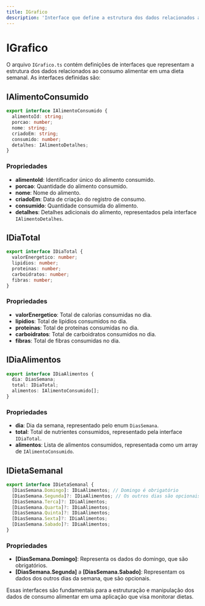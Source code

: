 ```yaml
---
title: IGrafico
description: 'Interface que define a estrutura dos dados relacionados ao gráfico de consumo alimentar.'
---
```


# IGrafico

O arquivo `IGrafico.ts` contém definições de interfaces que representam a estrutura dos dados relacionados ao consumo alimentar em uma dieta semanal. As interfaces definidas são:

## IAlimentoConsumido

```typescript
export interface IAlimentoConsumido {
  alimentoId: string;
  porcao: number;
  nome: string;
  criadoEm: string;
  consumido: number;
  detalhes: IAlimentoDetalhes;
}
```

### Propriedades

- **alimentoId**: Identificador único do alimento consumido.
- **porcao**: Quantidade do alimento consumido.
- **nome**: Nome do alimento.
- **criadoEm**: Data de criação do registro de consumo.
- **consumido**: Quantidade consumida do alimento.
- **detalhes**: Detalhes adicionais do alimento, representados pela interface `IAlimentoDetalhes`.

## IDiaTotal

```typescript
export interface IDiaTotal {
  valorEnergetico: number;
  lipidios: number;
  proteinas: number;
  carboidratos: number;
  fibras: number;
}
```

### Propriedades

- **valorEnergetico**: Total de calorias consumidas no dia.
- **lipidios**: Total de lipídios consumidos no dia.
- **proteinas**: Total de proteínas consumidas no dia.
- **carboidratos**: Total de carboidratos consumidos no dia.
- **fibras**: Total de fibras consumidas no dia.

## IDiaAlimentos

```typescript
export interface IDiaAlimentos {
  dia: DiasSemana;
  total: IDiaTotal;
  alimentos: IAlimentoConsumido[];
}
```

### Propriedades

- **dia**: Dia da semana, representado pelo enum `DiasSemana`.
- **total**: Total de nutrientes consumidos, representado pela interface `IDiaTotal`.
- **alimentos**: Lista de alimentos consumidos, representada como um array de `IAlimentoConsumido`.

## IDietaSemanal

```typescript
export interface IDietaSemanal {
  [DiasSemana.Domingo]: IDiaAlimentos; // Domingo é obrigatório
  [DiasSemana.Segunda]?: IDiaAlimentos; // Os outros dias são opcionais
  [DiasSemana.Terca]?: IDiaAlimentos;
  [DiasSemana.Quarta]?: IDiaAlimentos;
  [DiasSemana.Quinta]?: IDiaAlimentos;
  [DiasSemana.Sexta]?: IDiaAlimentos;
  [DiasSemana.Sabado]?: IDiaAlimentos;
}
```

### Propriedades

- **[DiasSemana.Domingo]**: Representa os dados do domingo, que são obrigatórios.
- **[DiasSemana.Segunda]** a **[DiasSemana.Sabado]**: Representam os dados dos outros dias da semana, que são opcionais.

Essas interfaces são fundamentais para a estruturação e manipulação dos dados de consumo alimentar em uma aplicação que visa monitorar dietas.